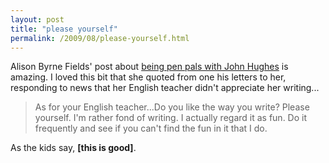 ```yaml
---
layout: post
title: "please yourself"
permalink: /2009/08/please-yourself.html
---
```


<p>Alison Byrne Fields&#39; post about <a href="http://wellknowwhenwegetthere.blogspot.com/2009/08/sincerely-john-hughes.html">being pen pals with John Hughes</a> is amazing.  I loved this bit that she quoted from one his letters to her, responding to news that her English teacher didn&#39;t appreciate her writing...</p>

<blockquote>As for your English teacher...Do you like the way you write? Please yourself. I&#39;m rather fond of writing. I actually regard it as fun. Do it frequently and see if you can&#39;t find the fun in it that I do.</blockquote>

<p>As the kids say, <strong>[this is good]</strong>.</p>


